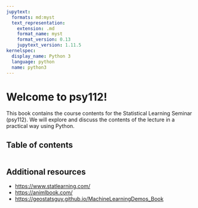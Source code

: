 ```yaml
---
jupytext:
  formats: md:myst
  text_representation:
    extension: .md
    format_name: myst
    format_version: 0.13
    jupytext_version: 1.11.5
kernelspec:
  display_name: Python 3
  language: python
  name: python3
---
```


# <i class="fas fa-hand-sparkles fa-fw"></i> Welcome to psy112!

This book contains the course contents for the Statistical Learning Seminar (psy112). We will explore and discuss the contents of the lecture in a practical way using Python.

## Table of contents

```{tableofcontents}
```

## Additional resources

- https://www.statlearning.com/
- https://animlbook.com/
- https://geostatsguy.github.io/MachineLearningDemos_Book